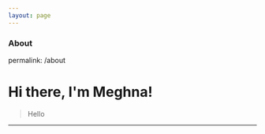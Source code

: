 ```yaml
---
layout: page
---
```


### About
permalink: /about




<html>
	<head>
	<body>
		<div class="container">
    		<div class="blurb">
        		<h1>Hi there, I'm Meghna!</h1>
    		</div><!-- /.blurb -->
		</div><!-- /.container -->
		<footer>
		</footer>
	</body>
</html>


> Hello


* * *
